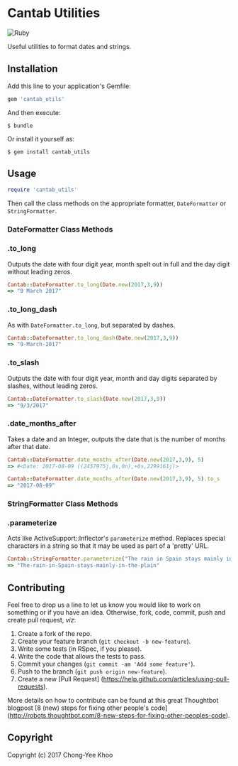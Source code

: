 # Cantab Utilities
![Ruby](https://github.com/cantab/cantab_utils/workflows/Ruby/badge.svg)

Useful utilities to format dates and strings.

## Installation

Add this line to your application's Gemfile:

```ruby
gem 'cantab_utils'
```

And then execute:

    $ bundle

Or install it yourself as:

    $ gem install cantab_utils

## Usage

```Ruby
require 'cantab_utils'
```

Then call the class methods on the appropriate formatter, `DateFormatter` or `StringFormatter`.

### DateFormatter Class Methods

### .to_long
Outputs the date with four digit year, month spelt out in full and the day digit without leading zeros.

```Ruby
Cantab::DateFormatter.to_long(Date.new(2017,3,9))
=> "9 March 2017"
```

### .to_long_dash
As with `DateFormatter.to_long`, but separated by dashes.

```Ruby
Cantab::DateFormatter.to_long_dash(Date.new(2017,3,9))
=> "9-March-2017"
```

### .to_slash
Outputs the date with four digit year, month and day digits separated by slashes, without leading zeros.

```Ruby
Cantab::DateFormatter.to_slash(Date.new(2017,3,9))
=> "9/3/2017"
```

### .date_months_after
Takes a date and an Integer, outputs the date that is the number of months after that date.

```Ruby
Cantab::DateFormatter.date_months_after(Date.new(2017,3,9), 5)
=> #<Date: 2017-08-09 ((2457975j,0s,0n),+0s,2299161j)>

Cantab::DateFormatter.date_months_after(Date.new(2017,3,9), 5).to_s
=> "2017-08-09"
```

### StringFormatter Class Methods

### .parameterize

Acts like ActiveSupport::Inflector's `parameterize` method. Replaces special characters in a string so that it may be used as part of a 'pretty' URL.

```Ruby
Cantab::StringFormatter.parameterize("The rain in Spain stays mainly in the plain")
=> "The-rain-in-Spain-stays-mainly-in-the-plain"
```

## Contributing
Feel free to drop us a line to let us know you would like to work on something or if you have an idea. Otherwise, fork, code, commit, push and create pull request, *viz*:

1. Create a fork of the repo.
2. Create your feature branch (`git checkout -b new-feature`).
2. Write some tests (in RSpec, if you please).
3. Write the code that allows the tests to pass.
3. Commit your changes (`git commit -am 'Add some feature'`).
4. Push to the branch (`git push origin new-feature`).
5. Create a new [Pull Request] (https://help.github.com/articles/using-pull-requests).

More details on how to contribute can be found at this great Thoughtbot blogpost [8 (new) steps for fixing other people's code] (http://robots.thoughtbot.com/8-new-steps-for-fixing-other-peoples-code).

## Copyright

Copyright (c) 2017 Chong-Yee Khoo
